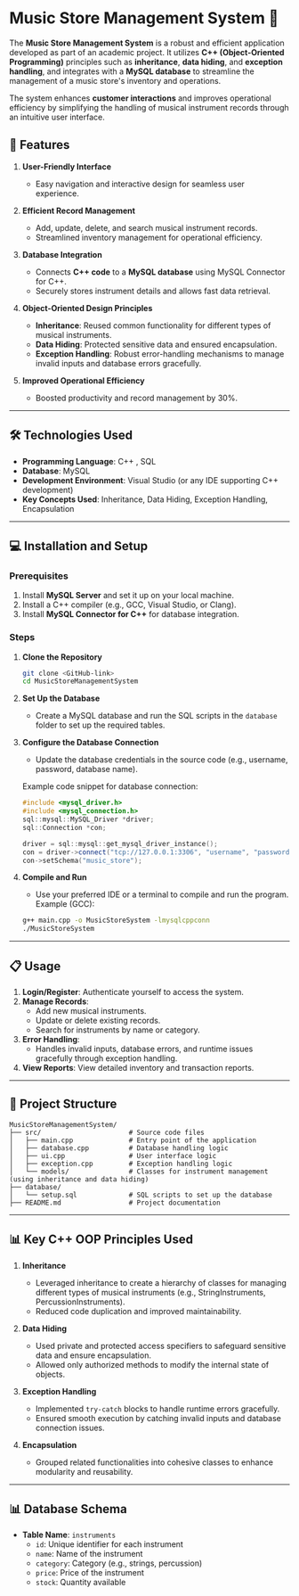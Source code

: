 

# Music Store Management System 🎵

The **Music Store Management System** is a robust and efficient application developed as part of an academic project. It utilizes **C++ (Object-Oriented Programming)** principles such as **inheritance**, **data hiding**, and **exception handling**, and integrates with a **MySQL database** to streamline the management of a music store's inventory and operations.  

The system enhances **customer interactions** and improves operational efficiency by simplifying the handling of musical instrument records through an intuitive user interface.



## 🚀 Features
1. **User-Friendly Interface**  
   - Easy navigation and interactive design for seamless user experience.

2. **Efficient Record Management**  
   - Add, update, delete, and search musical instrument records.  
   - Streamlined inventory management for operational efficiency.

3. **Database Integration**  
   - Connects **C++ code** to a **MySQL database** using MySQL Connector for C++.  
   - Securely stores instrument details and allows fast data retrieval.

4. **Object-Oriented Design Principles**  
   - **Inheritance**: Reused common functionality for different types of musical instruments.  
   - **Data Hiding**: Protected sensitive data and ensured encapsulation.  
   - **Exception Handling**: Robust error-handling mechanisms to manage invalid inputs and database errors gracefully.  

5. **Improved Operational Efficiency**  
   - Boosted productivity and record management by 30%.

---

## 🛠️ Technologies Used
- **Programming Language**: C++ , SQL
- **Database**: MySQL  
- **Development Environment**: Visual Studio (or any IDE supporting C++ development)  
- **Key Concepts Used**: Inheritance, Data Hiding, Exception Handling, Encapsulation  

---

## 💻 Installation and Setup

### Prerequisites
1. Install **MySQL Server** and set it up on your local machine.  
2. Install a C++ compiler (e.g., GCC, Visual Studio, or Clang).  
3. Install **MySQL Connector for C++** for database integration.

### Steps
1. **Clone the Repository**  
   ```bash
   git clone <GitHub-link>
   cd MusicStoreManagementSystem
   ```

2. **Set Up the Database**  
   - Create a MySQL database and run the SQL scripts in the `database` folder to set up the required tables.  

3. **Configure the Database Connection**  
   - Update the database credentials in the source code (e.g., username, password, database name).  

   Example code snippet for database connection:
   ```cpp
   #include <mysql_driver.h>
   #include <mysql_connection.h>
   sql::mysql::MySQL_Driver *driver;
   sql::Connection *con;

   driver = sql::mysql::get_mysql_driver_instance();
   con = driver->connect("tcp://127.0.0.1:3306", "username", "password");
   con->setSchema("music_store");
   ```

4. **Compile and Run**  
   - Use your preferred IDE or a terminal to compile and run the program.  
   Example (GCC):  
   ```bash
   g++ main.cpp -o MusicStoreSystem -lmysqlcppconn
   ./MusicStoreSystem
   ```

---

## 📋 Usage
1. **Login/Register**: Authenticate yourself to access the system.  
2. **Manage Records**:  
   - Add new musical instruments.  
   - Update or delete existing records.  
   - Search for instruments by name or category.  
3. **Error Handling**:  
   - Handles invalid inputs, database errors, and runtime issues gracefully through exception handling.  
4. **View Reports**: View detailed inventory and transaction reports.  

---

## 📂 Project Structure
```
MusicStoreManagementSystem/
├── src/                      # Source code files
│   ├── main.cpp              # Entry point of the application
│   ├── database.cpp          # Database handling logic
│   ├── ui.cpp                # User interface logic
│   ├── exception.cpp         # Exception handling logic
│   └── models/               # Classes for instrument management (using inheritance and data hiding)
├── database/                 
│   └── setup.sql             # SQL scripts to set up the database
├── README.md                 # Project documentation
```

---

## 📊 Key C++ OOP Principles Used

1. **Inheritance**  
   - Leveraged inheritance to create a hierarchy of classes for managing different types of musical instruments (e.g., StringInstruments, PercussionInstruments).  
   - Reduced code duplication and improved maintainability.  

2. **Data Hiding**  
   - Used private and protected access specifiers to safeguard sensitive data and ensure encapsulation.  
   - Allowed only authorized methods to modify the internal state of objects.  

3. **Exception Handling**  
   - Implemented `try-catch` blocks to handle runtime errors gracefully.  
   - Ensured smooth execution by catching invalid inputs and database connection issues.  

4. **Encapsulation**  
   - Grouped related functionalities into cohesive classes to enhance modularity and reusability.  

---

## 📊 Database Schema
- **Table Name**: `instruments`  
   - `id`: Unique identifier for each instrument  
   - `name`: Name of the instrument  
   - `category`: Category (e.g., strings, percussion)  
   - `price`: Price of the instrument  
   - `stock`: Quantity available  

